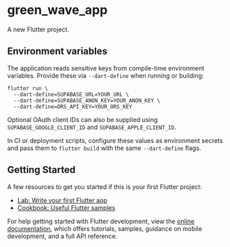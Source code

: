 # green_wave_app

A new Flutter project.

## Environment variables

The application reads sensitive keys from compile-time environment variables.
Provide these via `--dart-define` when running or building:

```
flutter run \
  --dart-define=SUPABASE_URL=YOUR_URL \
  --dart-define=SUPABASE_ANON_KEY=YOUR_ANON_KEY \
  --dart-define=ORS_API_KEY=YOUR_ORS_KEY
```

Optional OAuth client IDs can also be supplied using
`SUPABASE_GOOGLE_CLIENT_ID` and `SUPABASE_APPLE_CLIENT_ID`.

In CI or deployment scripts, configure these values as environment secrets and
pass them to `flutter build` with the same `--dart-define` flags.

## Getting Started

A few resources to get you started if this is your first Flutter project:

- [Lab: Write your first Flutter app](https://docs.flutter.dev/get-started/codelab)
- [Cookbook: Useful Flutter samples](https://docs.flutter.dev/cookbook)

For help getting started with Flutter development, view the
[online documentation](https://docs.flutter.dev/), which offers tutorials,
samples, guidance on mobile development, and a full API reference.
